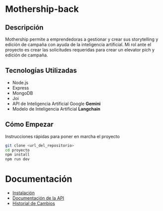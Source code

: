 # Mothership-back

## Descripción

Mothership permite a emprendedoras a gestionar y crear sus storytelling y edición de campaña con ayuda de la inteligencia artificial. Mi rol ante el proyecto es crear las solicitudes requeridas para crear un elevator pich y edición de campaña.

## Tecnologías Utilizadas

- Node.js
- Express
- MongoDB
- Joi
- API de Inteligencia Artificial Google **Gemini**
- Modelo de Inteligencia Artificial **Langchain**

## Cómo Empezar

Instrucciones rápidas para poner en marcha el proyecto

```sh
git clone <url_del_repositorio>
cd proyecto
npm install
npm run dev
```

# Documentación

- [Instalación](https://github.com/NathCodeArt/mothership/blob/main/docs/INSTALLATION.md)
- [Documentación de la API](https://github.com/NathCodeArt/mothership/blob/main/docs/api/API.md)
- [Historial de Cambios](https://github.com/NathCodeArt/mothership/blob/main/docs/CHANGELOG.md)

